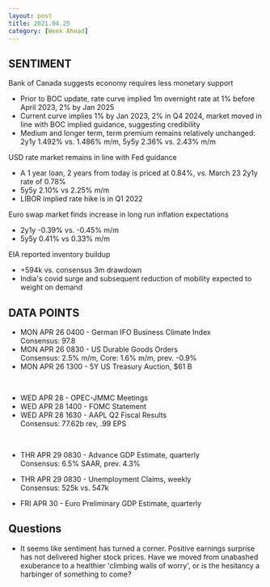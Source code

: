 ```yaml
---
layout: post
title: 2021.04.25
category: [Week Ahead]
---
```


## SENTIMENT

Bank of Canada suggests economy requires less monetary support  
*  Prior to BOC update, rate curve implied 1m overnight rate at 1% before April 2023, 2% by Jan 2025   
*  Current curve implies 1% by Jan 2023, 2% in Q4 2024, market moved in line with BOC implied guidance, suggesting credibility  
*  Medium and longer term, term premium remains relatively unchanged: 2y1y 1.492% vs. 1.486% m/m, 5y5y 2.36% vs. 2.43% m/m 

USD rate market remains in line with Fed guidance    
*  A 1 year loan, 2 years from today is priced at 0.84%, vs. March 23 2y1y rate of 0.78%     
*  5y5y 2.10% vs 2.25% m/m
*  LIBOR implied rate hike is in Q1 2022  

Euro swap market finds increase in long run inflation expectations      
*  2y1y -0.39% vs. -0.45% m/m  
*  5y5y 0.41% vs 0.33% m/m    

EIA reported inventory buildup  
* +594k vs. consensus 3m drawdown  
* India's covid surge and subsequent reduction of mobility expected to weight on demand  

## DATA POINTS 

* MON APR 26 0400 - German IFO Business Climate Index  
Consensus: 97.8   
* MON APR 26 0830 - US Durable Goods Orders  
Consensus: 2.5% m/m, Core: 1.6% m/m, prev. -0.9%  
* MON APR 26 1300 - 5Y US Treasury Auction, $61 B
  
<br />

* WED APR 28      - OPEC-JMMC Meetings  
* WED APR 28 1400 - FOMC Statement  
* WED APR 28 1630 - AAPL Q2 Fiscal Results  
Consensus: 77.62b rev, .99 EPS     

<br />

* THR APR 29 0830 - Advance GDP Estimate, quarterly  
Consensus: 6.5% SAAR, prev. 4.3%   
* THR APR 29 0830 - Unemployment Claims, weekly  
Consensus: 525k vs. 547k  

* FRI APR 30      - Euro Preliminary GDP Estimate, quarterly 


## Questions 
* It seems like sentiment has turned a corner. Positive earnings surprise has not delivered higher stock prices. Have we moved from unabashed exuberance to a healthier 'climbing walls of worry', or is the hesitancy a harbinger of something to come?
